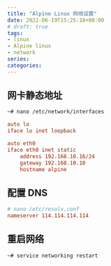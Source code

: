 ```yaml
---
title: "Alpine Linux 网络设置"
date: 2022-06-19T15:25:18+08:00
# draft: true
tags: 
- linux
- Alpine linux
- network
series:
categories:
---
```


## 网卡静态地址
```bash
~# nano /etc/network/interfaces
```

```ini
auto lo
iface lo inet loopback

auto eth0
iface eth0 inet static
    address 192.168.10.16/24
    gateway 192.168.10.10
    hostname alpine
```

## 配置 DNS
```ini
# nano /etc/resolv.conf
nameserver 114.114.114.114
```

## 重启网络
```bash
~# service networking restart
```
